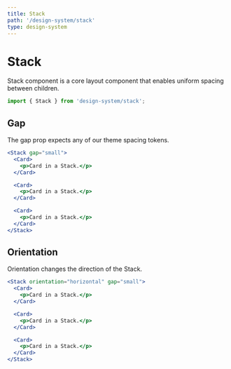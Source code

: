 ```yaml
---
title: Stack
path: '/design-system/stack'
type: design-system
---
```


# Stack

Stack component is a core layout component that enables uniform spacing between children.

```jsx
import { Stack } from 'design-system/stack';
```

## Gap

The gap prop expects any of our theme spacing tokens.

```jsx live
<Stack gap="small">
  <Card>
    <p>Card in a Stack.</p>
  </Card>

  <Card>
    <p>Card in a Stack.</p>
  </Card>

  <Card>
    <p>Card in a Stack.</p>
  </Card>
</Stack>
```

## Orientation

Orientation changes the direction of the Stack.

```jsx live
<Stack orientation="horizontal" gap="small">
  <Card>
    <p>Card in a Stack.</p>
  </Card>

  <Card>
    <p>Card in a Stack.</p>
  </Card>

  <Card>
    <p>Card in a Stack.</p>
  </Card>
</Stack>
```
